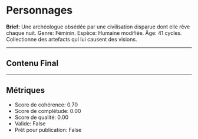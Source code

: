 # Personnages

**Brief:** Une archéologue obsédée par une civilisation disparue dont elle rêve chaque nuit. Genre: Féminin. Espèce: Humaine modifiée. Âge: 41 cycles. Collectionne des artefacts qui lui causent des visions.

---

## Contenu Final



---

## Métriques

- Score de cohérence: 0.70
- Score de complétude: 0.00
- Score de qualité: 0.00
- Valide: False
- Prêt pour publication: False
